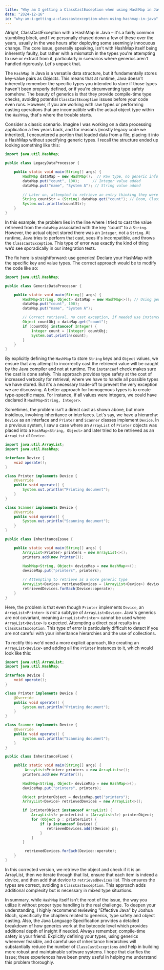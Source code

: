 ```yaml
---
title: "Why am I getting a ClassCastException when using HashMap in Java?"
date: "2024-12-16"
id: "why-am-i-getting-a-classcastexception-when-using-hashmap-in-java"
---
```


Alright,  ClassCastException with a HashMap in Java – it's a fairly common stumbling block, and I've personally chased down a few of these over the years, usually in the wee hours after deploying some seemingly innocuous change. The core issue, generally speaking, isn't with HashMap itself being inherently faulty, but rather with a mismatch in the types you're attempting to use or extract from it, particularly in scenarios where generics aren't handled rigorously. Let's unpack that.

The `HashMap` in Java is a versatile data structure, but it fundamentally stores key-value pairs as *Objects*. This means that at runtime, Java doesn't inherently remember the specific types you intended to store if those types haven't been properly defined, or if you're circumventing type safety somehow. The beauty of generics is that they provide compile-time type checks, avoiding potential `ClassCastException` issues before your code even runs. However, if you are working with raw types or performing casting operations that are incompatible with the actual object type within the `HashMap`, that's where the trouble starts.

Consider a classic scenario. Imagine I was working on a data processing application a few years back, and for reasons (mostly legacy code we inherited), I encountered a portion that loaded data from a file, placing it into a HashMap without specifying generic types. I recall the structure ended up looking something like this:

```java
import java.util.HashMap;

public class LegacyDataProcessor {

    public static void main(String[] args) {
        HashMap dataMap = new HashMap();  // Raw type, no generic info
        dataMap.put("count", 100);      // Integer value added
        dataMap.put("name", "System A"); // String value added
        
        // Later on, attempted to retrieve an entry thinking they were all strings
        String countStr = (String) dataMap.get("count"); // Boom, ClassCastException!
        System.out.println(countStr);
    }
}

```

In this example, the problem lies in the line where I tried to cast the value retrieved from the `dataMap` associated with the key "count" to a `String`. However, the actual object stored there was an `Integer`, not a `String`. At runtime, Java tries to perform that cast, sees it's incompatible, and throws the `ClassCastException`. This type of error was exactly the kind of thing we’d see sporadically in our integration tests.

The fix here is straightforward: use generics! Declare your HashMap with the specific key and value types. The correct approach would be to modify the code like so:

```java
import java.util.HashMap;

public class GenericDataProcessor {

    public static void main(String[] args) {
        HashMap<String, Object> dataMap = new HashMap<>(); // Using generic type
        dataMap.put("count", 100);
        dataMap.put("name", "System A");

        // Correct retrieval, no cast exception, if needed use instanceof check
        Object countObj = dataMap.get("count");
        if (countObj instanceof Integer) {
            Integer count = (Integer) countObj;
            System.out.println(count);
        }
    }
}
```

By explicitly defining the `HashMap` to store `String` keys and `Object` values, we ensure that any attempt to incorrectly cast the retrieved value will be caught by the Java compiler and not at runtime. The `instanceof` check makes sure the cast is done safely. This approach provides type safety at the cost of increased verbosity for retrieval, where we have to handle all possible types we have stored. But it's a necessary trade-off to prevent the very exception we are discussing. A better approach for homogenous types is to create type-specific maps. For instance, if all values were integers, we could have declared it `HashMap<String, Integer>`.

Sometimes, the problem isn’t a direct cast as shown above, but more insidious, involving inheritance or interfaces. Let's say, we have a hierarchy: `Device` as an interface and `Printer` and `Scanner` classes implement `Device`. In a previous system, I saw a case where an `ArrayList` of `Printer` objects was placed into a `HashMap<String, Object>` and later tried to be retrieved as an `ArrayList` of `Device`.

```java
import java.util.ArrayList;
import java.util.HashMap;

interface Device {
    void operate();
}

class Printer implements Device {
    @Override
    public void operate() {
        System.out.println("Printing document");
    }
}

class Scanner implements Device {
    @Override
    public void operate() {
        System.out.println("Scanning document");
    }
}

public class InheritanceIssue {

    public static void main(String[] args) {
        ArrayList<Printer> printers = new ArrayList<>();
        printers.add(new Printer());
        
        HashMap<String, Object> deviceMap = new HashMap<>();
        deviceMap.put("printers", printers);

        // Attempting to retrieve as a more generic type
        ArrayList<Device> retrievedDevices = (ArrayList<Device>) deviceMap.get("printers"); // ClassCastException here!
        retrievedDevices.forEach(Device::operate);
    }
}

```
Here, the problem is that even though `Printer` implements `Device`, an `ArrayList<Printer>` is *not* a subtype of `ArrayList<Device>`. Java's generics are not covariant, meaning `ArrayList<Printer>` cannot be used where `ArrayList<Device>` is expected. Attempting a direct cast results in a `ClassCastException`. This type of error is particularly difficult to detect if you are not careful with your inheritance hierarchies and the use of collections.

To rectify this we'd need a more explicit approach, like creating an `ArrayList<Device>` and adding all the `Printer` instances to it, which would look like this:

```java
import java.util.ArrayList;
import java.util.HashMap;

interface Device {
    void operate();
}

class Printer implements Device {
    @Override
    public void operate() {
        System.out.println("Printing document");
    }
}

class Scanner implements Device {
    @Override
    public void operate() {
        System.out.println("Scanning document");
    }
}

public class InheritanceFixed {

    public static void main(String[] args) {
         ArrayList<Printer> printers = new ArrayList<>();
        printers.add(new Printer());
        
        HashMap<String, Object> deviceMap = new HashMap<>();
        deviceMap.put("printers", printers);

        Object printerObject = deviceMap.get("printers");
        ArrayList<Device> retrievedDevices = new ArrayList<>();

        if (printerObject instanceof ArrayList) {
            ArrayList<?> printerList = (ArrayList<?>) printerObject;
            for (Object p : printerList) {
                if (p instanceof Device) {
                   retrievedDevices.add((Device) p);
                }
            }
        }

         retrievedDevices.forEach(Device::operate);
    }
}

```
In this corrected version, we retrieve the object and check if it is an ArrayList, then we iterate through that list, ensure that each item is indeed a device, and then add that device to `retrievedDevices` list. This ensures the types are correct, avoiding a `ClassCastException`. This approach adds additional complexity but is necessary in mixed type situations.

In summary, while `HashMap` itself isn't the root of the issue, the way you utilize it without proper type handling is the real challenge. To deepen your understanding, I highly recommend reviewing "Effective Java" by Joshua Bloch, specifically the chapters related to generics, type safety and object casting. Also, the Java Language Specification provides a detailed breakdown of how generics work at the bytecode level which provides additional depth of insight if needed. Always remember, compile-time safety is your friend. Explicitly defining your types, using generics whenever feasible, and careful use of inheritance hierarchies will substantially reduce the number of `ClassCastExceptions` and help in building more robust and maintainable software systems. I hope that clarifies the issue; these experiences have been pretty useful in helping me understand this problem thoroughly.
